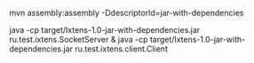 mvn assembly:assembly -DdescriptorId=jar-with-dependencies

java -cp target/Ixtens-1.0-jar-with-dependencies.jar ru.test.ixtens.SocketServer &
java -cp target/Ixtens-1.0-jar-with-dependencies.jar ru.test.ixtens.client.Client